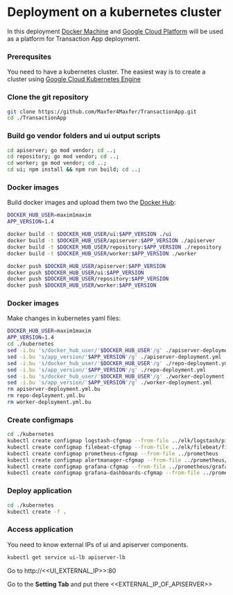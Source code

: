 # Deployment on a kubernetes cluster

In this deployment [Docker Machine](https://docs.docker.com/machine) and [Google Cloud Platform](https://cloud.google.com) will be used as a platform for Transaction App deployment.

### Prerequsites
You need to have a kubernetes cluster. The easiest way is to create a cluster using [Google Cloud Kubernetes Engine](https://cloud.google.com/kubernetes-engine/)


### Clone the git repository 
```bash
git clone https://github.com/Maxfer4Maxfer/TransactionApp.git
cd ./TransactionApp
```

### Build go vendor folders and ui output scripts
```bash
cd apiserver; go mod vendor; cd ..;
cd repository; go mod vendor; cd ..;
cd worker; go mod vendor; cd ..;
cd ui; npm install && npm run build; cd ..;
```

### Docker images
Build docker images and upload them two the [Docker Hub](https://hub.docker.com):
```bash
DOCKER_HUB_USER=maxim1maxim
APP_VERSION=1.4

docker build -t $DOCKER_HUB_USER/ui:$APP_VERSION ./ui
docker build -t $DOCKER_HUB_USER/apiserver:$APP_VERSION ./apiserver
docker build -t $DOCKER_HUB_USER/repository:$APP_VERSION ./repository
docker build -t $DOCKER_HUB_USER/worker:$APP_VERSION ./worker

docker push $DOCKER_HUB_USER/apiserver:$APP_VERSION
docker push $DOCKER_HUB_USER/ui:$APP_VERSION
docker push $DOCKER_HUB_USER/repository:$APP_VERSION
docker push $DOCKER_HUB_USER/worker:$APP_VERSION
```

### Docker images
Make changes in kubernetes yaml files:
```bash
DOCKER_HUB_USER=maxim1maxim
APP_VERSION=1.4
cd ./kubernetes
sed -i.bu 's/docker_hub_user/'$DOCKER_HUB_USER'/g' ./apiserver-deployment.yml
sed -i.bu 's/app_version/'$APP_VERSION'/g' ./apiserver-deployment.yml
sed -i.bu 's/docker_hub_user/'$DOCKER_HUB_USER'/g' ./repo-deployment.yml
sed -i.bu 's/app_version/'$APP_VERSION'/g' ./repo-deployment.yml
sed -i.bu 's/docker_hub_user/'$DOCKER_HUB_USER'/g' ./worker-deployment.yml
sed -i.bu 's/app_version/'$APP_VERSION'/g' ./worker-deployment.yml
rm apiserver-deployment.yml.bu
rm repo-deployment.yml.bu
rm worker-deployment.yml.bu
```

### Create configmaps
```bash
cd ./kubernetes
kubectl create configmap logstash-cfgmap --from-file ../elk/logstash/pipeline
kubectl create configmap filebeat-cfgmap --from-file ../elk/filebeat/filebeat.yml
kubectl create configmap prometheus-cfgmap --from-file ../prometheus
kubectl create configmap alertmanager-cfgmap --from-file ../prometheus/alertmanager.yml
kubectl create configmap grafana-cfgmap --from-file ../prometheus/grafana
kubectl create configmap grafana-dashboards-cfgmap --from-file ../prometheus/grafana/dashboards
```

### Deploy application
```bash
cd ./kubernetes
kubectl create -f .
```

### Access application
You need to know external IPs of ui and apiserver components.
```bash
kubectl get service ui-lb apiserver-lb
```

Go to http://<<UI_EXTERNAL_IP>>:80

Go to the **Setting Tab** and put there <<EXTERNAL_IP_OF_APISERVER>>
